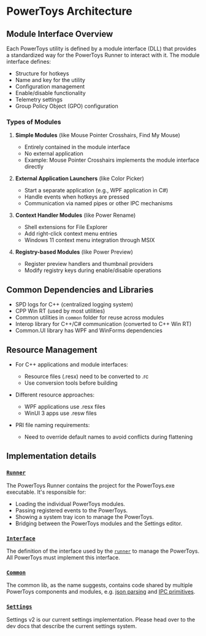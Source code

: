 # PowerToys Architecture

## Module Interface Overview

Each PowerToys utility is defined by a module interface (DLL) that provides a standardized way for the PowerToys Runner to interact with it. The module interface defines:

- Structure for hotkeys
- Name and key for the utility
- Configuration management
- Enable/disable functionality
- Telemetry settings
- Group Policy Object (GPO) configuration

### Types of Modules

1. **Simple Modules** (like Mouse Pointer Crosshairs, Find My Mouse)
   - Entirely contained in the module interface
   - No external application
   - Example: Mouse Pointer Crosshairs implements the module interface directly

2. **External Application Launchers** (like Color Picker)
   - Start a separate application (e.g., WPF application in C#)
   - Handle events when hotkeys are pressed
   - Communication via named pipes or other IPC mechanisms

3. **Context Handler Modules** (like Power Rename)
   - Shell extensions for File Explorer
   - Add right-click context menu entries
   - Windows 11 context menu integration through MSIX

4. **Registry-based Modules** (like Power Preview)
   - Register preview handlers and thumbnail providers
   - Modify registry keys during enable/disable operations

## Common Dependencies and Libraries

- SPD logs for C++ (centralized logging system)
- CPP Win RT (used by most utilities)
- Common utilities in `common` folder for reuse across modules
- Interop library for C++/C# communication (converted to C++ Win RT)
- Common.UI library has WPF and WinForms dependencies

## Resource Management

- For C++ applications and module interfaces:
  - Resource files (.resx) need to be converted to .rc
  - Use conversion tools before building
  
- Different resource approaches:
  - WPF applications use .resx files
  - WinUI 3 apps use .resw files
  
- PRI file naming requirements:
  - Need to override default names to avoid conflicts during flattening

## Implementation details

### [`Runner`](runner.md)

The PowerToys Runner contains the project for the PowerToys.exe executable.
It's responsible for:

- Loading the individual PowerToys modules.
- Passing registered events to the PowerToys.
- Showing a system tray icon to manage the PowerToys.
- Bridging between the PowerToys modules and the Settings editor.

### [`Interface`](../modules/interface.md)

The definition of the interface used by the [`runner`](/src/runner) to manage the PowerToys. All PowerToys must implement this interface.

### [`Common`](../common.md)

The common lib, as the name suggests, contains code shared by multiple PowerToys components and modules, e.g. [json parsing](/src/common/utils/json.h) and [IPC primitives](/src/common/interop/two_way_pipe_message_ipc.h).

### [`Settings`](settings/readme.md)

Settings v2 is our current settings implementation. Please head over to the dev docs that describe the current settings system.
